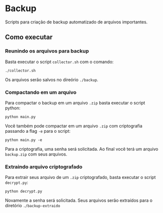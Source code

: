# Backup

Scripts para criação de backup automatizado de arquivos importantes.

## Como executar

### Reunindo os arquivos para backup

Basta executar o script `collector.sh` com o comando:

```shell
./collector.sh
```

Os arquivos serão salvos no direório `./backup`.

### Compactando em um arquivo

Para compactar o backup em um arquivo `.zip` basta executar o script python:

```shell
python main.py
```

Você também pode compactar em um arquivo `.zip` com criptografia passando a flag `-e` para o script:

```shell
python main.py -e
```

Para a criptografia, uma senha será solicitada. Ao final você terá um arquivo `backup.zip` com seus arquivos.

### Extraindo arquivo criptografado

Para extrair seus arquivo de um `.zip` criptografado, basta executar o script `decrypt.py`:

```shell
python decrypt.py
```

Novamente a senha será solicitada. Seus arquivos serão extraídos para o diretório `./backup-extraido`